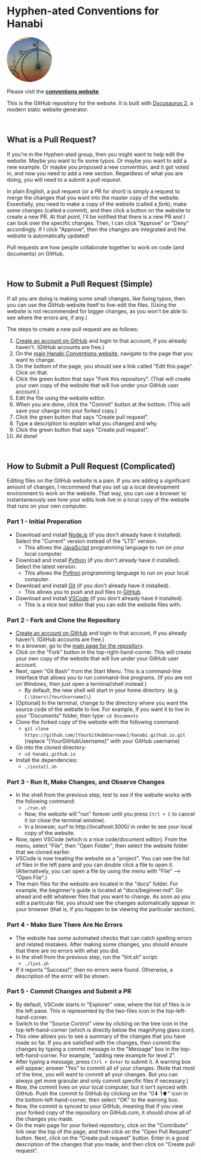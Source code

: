 # Hyphen-ated Conventions for Hanabi

[![Hyphen-ated](/static/img/hyphenated-circle.png)](https://hanabi.github.io/)

Please visit the **[conventions website](https://hanabi.github.io/)**.

This is the GitHub repository for the website. It is built with [Docusaurus 2](https://v2.docusaurus.io/), a modern static website generator.

<br />

## What is a Pull Request?

If you're in the Hyphen-ated group, then you might want to help edit the website. Maybe you want to fix some typos. Or maybe you want to add a new example. Or maybe you proposed a new convention, and it got voted in, and now you need to add a new section. Regardless of what you are doing, you will need to a submit a *pull request*.

In plain English, a pull request (or a PR for short) is simply a request to merge the changes that you want into the master copy of the website. Essentially, you need to make a copy of the website (called a *fork*), make some changes (called a *commit*), and then click a button on the website to create a new PR. At that point, I'll be notified that there is a new PR and I can look over the specific changes. Then, I can click "Approve" or "Deny" accordingly. If I click "Approve", then the changes are integrated and the website is automatically updated!

Pull requests are how people collaborate together to work on code (and documents) on GitHub.

<br />

## How to Submit a Pull Request (Simple)

If all you are doing is making some small changes, like fixing typos, then you can use the GitHub website itself to live-edit the files. (Using the website is not recommended for bigger changes, as you won't be able to see where the errors are, if any.)

The steps to create a new pull request are as follows:

1. [Create an account on GitHub](https://github.com/join) and login to that account, if you already haven't. (GitHub accounts are free.)
1. On the [main Hanabi Conventions website](https://hanabi.github.io/), navigate to the page that you want to change.
1. On the bottom of the page, you should see a link called "Edit this page". Click on that.
1. Click the green button that says "Fork this repository". (That will create your own copy of the website that will live under your GitHub user account.)
1. Edit the file using the website editor.
1. When you are done, click the "Commit" button at the bottom. (This will save your change into your forked copy.)
1. Click the green button that says "Create pull request".
1. Type a description to explain what you changed and why.
1. Click the green button that says "Create pull request".
1. All done!

<br />

## How to Submit a Pull Request (Complicated)

Editing files on the GitHub website is a pain. If you are adding a significant amount of changes, I recommend that you set up a local development environment to work on the website. That way, you can use a browser to instantaneously see how your edits look live in a local copy of the website that runs on your own computer.

### Part 1 - Initial Preperation

* Download and install [Node.js](https://nodejs.org/en/) (if you don't already have it installed). Select the "Current" version instead of the "LTS" version.
  * This allows the [JavaScript](https://www.javascript.com/) programming language to run on your local computer.
* Download and install [Python](https://www.python.org/downloads/) (if you don't already have it installed). Select the latest version.
  * This allows the [Python](https://www.python.org/) programming language to run on your local computer.
* Download and install [Git](https://git-scm.com/downloads) (if you don't already have it installed).
  * This allows you to push and pull files to [GitHub](https://github.com/).
* Download and install [VSCode](https://code.visualstudio.com/) (if you don't already have it installed).
  * This is a nice text editor that you can edit the website files with.

### Part 2 - Fork and Clone the Repository

* [Create an account on GitHub](https://github.com/join) and login to that account, if you already haven't. (GitHub accounts are free.)
* In a browser, go to the [main page for the repository](https://github.com/hanabi/hanabi.github.io).
* Click on the "Fork" button in the top-right-hand-corner. This will create your own copy of the website that will live under your GitHub user account.
* Next, open "Git Bash" from the Start Menu. This is a command-line interface that allows you to run command-line programs. (If you are not on Windows, then just open a terminal/shell instead.)
  * By default, the new shell will start in your home directory. (e.g. `C:\Users\[YourUsername]\`)
* [Optional] In the terminal, change to the directory where you want the source code of the website to live. For example, if you want it to live in your "Documents" folder, then type: `cd Documents`
* Clone the forked copy of the website with the following command:
  * `git clone https://github.com/[YourGitHubUsername]/hanabi.github.io.git` <br />
  (replace "[YourGitHubUsername]" with your GitHub username)
* Go into the cloned directory:
  * `cd hanabi.github.io`
* Install the dependencies:
  * `./install.sh`

### Part 3 - Run It, Make Changes, and Observe Changes

* In the shell from the previous step, test to see if the website works with the following command:
  * `./run.sh`
  * Now, the website will "run" forever until you press `Ctrl + C` to cancel it (or close the terminal window).
  * In a browser, surf to http://localhost:3000/ in order to see your local copy of the website.
* Now, open VSCode (which is a nice code/document editor). From the menu, select "File", then "Open Folder", then select the website folder that we cloned earlier.
* VSCode is now treating the website as a "project". You can see the list of files in the left pane and you can double click a file to open it. (Alternatively, you can open a file by using the menu with "File" --> "Open File".)
* The main files for the website are located in the "docs" folder. For example, the beginner's guide is located at "docs/beginner.md". Go ahead and edit whatever files that you want to change. As soon as you edit a particular file, you should see the changes automatically appear in your browser (that is, if you happen to be viewing the particular section).

### Part 4 - Make Sure There Are No Errors

* The website has some automated checks that can catch spelling errors and related mistakes. After making some changes, you should ensure that there are no errors with what you did.
* In the shell from the previous step, run the "lint.sh" script:
  * `./lint.sh`
* If it reports "Success!", then no errors were found. Otherwise, a description of the error will be shown.

### Part 5 - Commit Changes and Submit a PR

* By default, VSCode starts in "Explorer" view, where the list of files is in the left pane. This is represented by the two-files icon in the top-left-hand-corner.
* Switch to the "Source Control" view by clicking on the tree icon in the top-left-hand-corner (which is directly below the magnifying glass icon).
* This view allows you to see a summary of the changes that you have made so far. If you are satisfied with the changes, then commit the changes by typing a commit message in the "Message" box in the top-left-hand-corner. For example, "adding new example for level 2".
* After typing a message, press `Ctrl + Enter` to submit it. A warning box will appear; answer "Yes" to commit all of your changes. (Note that most of the time, you will want to commit all your changes. But you can always get more granular and only commit specific files if necessary.)
* Now, the commit lives on your local computer, but it isn't synced with GitHub. Push the commit to GitHub by clicking on the "0⬇ 1⬆" icon in the bottom-left-hand-corner, then select "OK" to the warning box.
* Now, the commit is synced to your GitHub, meaning that if you view your forked copy of the repository on GitHub.com, it should show all of the changes you made.
* On the main page for your forked repository, click on the "Contribute" link near the top of the page, and then click on the "Open Pull Request" button. Next, click on the "Create pull request" button. Enter in a good description of the changes that you made, and then click on "Create pull request".

